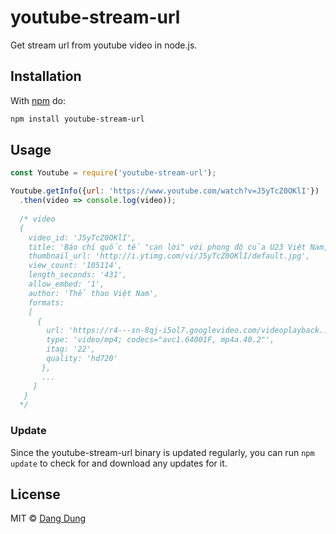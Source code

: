 # youtube-stream-url

Get stream url from youtube video in node.js.

## Installation

With [npm](https://www.npmjs.com/) do:

``` sh
npm install youtube-stream-url
```

## Usage

``` js
const Youtube = require('youtube-stream-url');

Youtube.getInfo({url: 'https://www.youtube.com/watch?v=J5yTcZ0OKlI'})
  .then(video => console.log(video));
  
  /* video
  { 
    video_id: 'J5yTcZ0OKlI',
    title: 'Báo chí quốc tế "cạn lời" với phong độ của U23 Việt Nam, lịch thi đấu trận chung kết với Uzbekistan',
    thumbnail_url: 'http://i.ytimg.com/vi/J5yTcZ0OKlI/default.jpg',
    view_count: '105114',
    length_seconds: '431',
    allow_embed: '1',
    author: 'Thể thao Việt Nam',
    formats: 
    [
      {
        url: 'https://r4---sn-8qj-i5ol7.googlevideo.com/videoplayback...',
        type: 'video/mp4; codecs="avc1.64001F, mp4a.40.2"',
        itag: '22',
        quality: 'hd720'
       },
       ...
     ]
   }
  */
```
### Update			
Since the youtube-stream-url binary is updated regularly, you can run `npm update` to check for and download any updates for it.		

## License

MIT © [Dang Dung](https://github.com/dangdungcntt)
